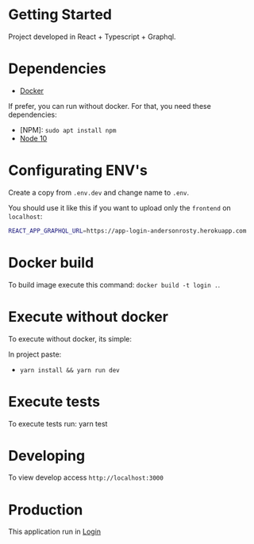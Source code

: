 # Getting Started

Project developed in React + Typescript + Graphql.

# Dependencies

* [Docker](https://docs.docker.com/engine/install/ubuntu/)

If prefer, you can run without docker. For that, you need these dependencies:

* [NPM]: `sudo apt install npm`
* [Node 10](https://nodejs.org/en/download/package-manager/)

# Configurating ENV's

Create a copy from `.env.dev` and change name to `.env`.

You should use it like this if you want to upload only the `frontend` on `localhost`:

```bash
REACT_APP_GRAPHQL_URL=https://app-login-andersonrosty.herokuapp.com
```

# Docker build

To build image execute this command: `docker build -t login .`.

# Execute without docker

To execute without docker, its simple:

In project paste:
 - `yarn install && yarn run dev`

# Execute tests

To execute tests run: yarn test

# Developing

To view develop access `http://localhost:3000`

# Production

This application run in [Login](https://login-react-andersonrosty.herokuapp.com/)
